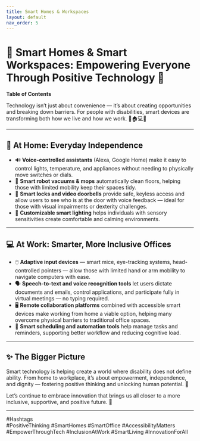```yaml
---
title: Smart Homes & Workspaces
layout: default
nav_order: 5
---
```


# 🌟 Smart Homes & Smart Workspaces: Empowering Everyone Through Positive Technology 🌟


<div class="mobile-toc">
  <strong>Table of Contents</strong>
  <ul></ul>
</div>

Technology isn’t just about convenience — it’s about creating opportunities and breaking down barriers. For people with disabilities, smart devices are transforming both how we live and how we work. 💪🏠💻✨

---

## 🏡 At Home: Everyday Independence

- 🔊 **Voice-controlled assistants** (Alexa, Google Home) make it easy to control lights, temperature, and appliances without needing to physically move switches or dials.  
- 🧹 **Smart robot vacuums & mops** automatically clean floors, helping those with limited mobility keep their spaces tidy.  
- 🚪 **Smart locks and video doorbells** provide safe, keyless access and allow users to see who is at the door with voice feedback — ideal for those with visual impairments or dexterity challenges.  
- 🌈 **Customizable smart lighting** helps individuals with sensory sensitivities create comfortable and calming environments.

---

## 💻 At Work: Smarter, More Inclusive Offices

- 🖱️ **Adaptive input devices** — smart mice, eye-tracking systems, head-controlled pointers — allow those with limited hand or arm mobility to navigate computers with ease.  
- 🗣️ **Speech-to-text and voice recognition tools** let users dictate documents and emails, control applications, and participate fully in virtual meetings — no typing required.  
- 🖥️ **Remote collaboration platforms** combined with accessible smart devices make working from home a viable option, helping many overcome physical barriers to traditional office spaces.  
- 📅 **Smart scheduling and automation tools** help manage tasks and reminders, supporting better workflow and reducing cognitive load.

---

## ✨ The Bigger Picture

Smart technology is helping create a world where disability does not define ability. From home to workplace, it’s about empowerment, independence, and dignity — fostering positive thinking and unlocking human potential. 🌟

Let’s continue to embrace innovation that brings us all closer to a more inclusive, supportive, and positive future. 💖

---

#Hashtags  
#PositiveThinking #SmartHomes #SmartOffice #AccessibilityMatters #EmpowerThroughTech #InclusionAtWork #SmartLiving #InnovationForAll
